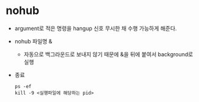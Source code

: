 # nohub

- argument로 적은 명령을 hangup 신호 무시한 채 수행 가능하게 해준다. 

- nohub 파일명 &

  - 자동으로 백그라운드로 보내지 않기 때문에 &을 뒤에 붙여서 background로 실행

- 종료

  ```
  ps -ef
  kill -9 <실행파일에 해당하는 pid>
  ```

  